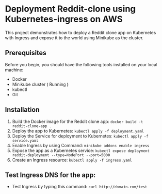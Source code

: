 # Deployment Reddit-clone using Kubernetes-ingress on AWS 
This project demonstrates how to deploy a Reddit clone app on Kubernetes with Ingress and expose it to the world using Minikube as the cluster.

## Prerequisites
Before you begin, you should have the following tools installed on your local machine: 
- Docker
- Minikube cluster ( Running )
- kubectl
- Git
## Installation
1) Build the Docker image for the Reddit clone app: `docker build -t reddit-clone-app .`
2) Deploy the app to Kubernetes: `kubectl apply -f deployment.yaml`
3) Deploy the Service for deployment to Kubernetes: `kubectl apply -f service.yaml`
4) Enable Ingress by using Command: `minikube addons enable ingress`
5) Expose the app as a Kubernetes service: `kubectl expose deployment reddit-deployment --type=NodePort --port=5000`
6) Create an Ingress resource: `kubectl apply -f ingress.yaml`


## Test Ingress DNS for the app:
- Test Ingress by typing this command: `curl http://domain.com/test`







